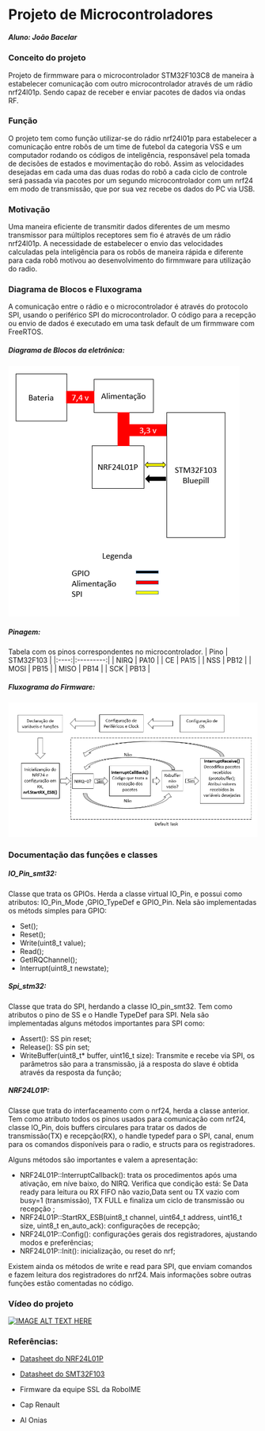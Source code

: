 # Projeto de Microcontroladores

##### Aluno: João Bacelar


### Conceito do projeto
Projeto de firmmware para o microcontrolador STM32F103C8 de maneira à estabelecer comunicação com outro microcontrolador através de um rádio nrf24l01p. Sendo capaz de receber e enviar pacotes de dados via ondas RF. 

### Função

O projeto tem como função utilizar-se do rádio nrf24l01p para estabelecer a comunicação entre robôs de um time de futebol da categoria VSS e um computador rodando os códigos de inteligência, responsável pela tomada de decisões de estados e movimentação do robô. Assim as velocidades desejadas em cada uma das duas rodas do robô a cada ciclo de controle será passada via pacotes por um segundo microcontrolador com um nrf24 em modo de transmissão, que por sua vez recebe os dados do PC via USB.

### Motivação

Uma maneira eficiente de transmitir dados diferentes de um mesmo transmissor para múltiplos receptores sem fio é através de um rádio nrf24l01p. A necessidade de estabelecer o envio das velocidades calculadas pela inteligência para os robôs de maneira rápida e diferente para cada robô motivou ao desenvolvimento do firmmware para utilização do radio.

### Diagrama de Blocos e Fluxograma

A comunicação entre o rádio e o microcontrolador é através do protocolo SPI, usando o periférico SPI do microcontrolador. O código para a recepção ou envio de dados é executado em uma task default de um firmmware com FreeRTOS.

##### Diagrama de Blocos da eletrônica:


![Diagrama de Blocos](blocos.png)


##### Pinagem:
Tabela com os pinos correspondentes no microcontrolador.
| Pino | STM32F103 |
|:----:|:---------:|
| NIRQ |    PA10   |
|  CE  |    PA15   |
|  NSS |    PB12   |
| MOSI |    PB15   |
| MISO |    PB14   |
|  SCK |    PB13   |

##### Fluxograma do Firmware:


![Fluxograma](fluxograma.png)

### Documentação das funções e classes
##### IO_Pin_smt32:
Classe que trata os GPIOs. Herda a classe virtual IO_Pin, e possui como atributos: IO_Pin_Mode ,GPIO_TypeDef e GPIO_Pin.
Nela são implementadas os métods simples para GPIO:
* Set();
* Reset();
* Write(uint8_t value);
* Read();
* GetIRQChannel();
* Interrupt(uint8_t newstate);
##### Spi_stm32:
Classe que trata do SPI, herdando a classe IO_pin_smt32. Tem como atributos o pino de SS e o Handle TypeDef para SPI.
Nela são implementadas alguns métodos importantes para SPI como:
* Assert(): SS pin reset;
* Release(): SS pin set;
* WriteBuffer(uint8_t* buffer, uint16_t size): Transmite e recebe via SPI, os parâmetros são para a transmissão, já a resposta do slave é obtida através da resposta da função;

##### NRF24L01P:
Classe que trata do interfaceamento com o nrf24, herda a classe anterior. Tem como atributo todos os pinos usados para comunicação com nrf24, classe IO_Pin, dois buffers circulares para tratar os dados de transmissão(TX) e recepção(RX), o handle  typedef para o SPI, canal, enum para os comandos disponíveis para o radio, e structs para os registradores.

Alguns métodos são importantes e valem a apresentação:
* NRF24L01P::InterruptCallback(): trata os procedimentos após uma ativação, em níve baixo, do NIRQ. Verifica que condição está:  Se Data ready para leitura ou RX FIFO não vazio,Data sent ou TX vazio com busy=1 (transmissão), TX FULL e finaliza um ciclo de transmissão ou recepção ;
*  NRF24L01P::StartRX_ESB(uint8_t channel, uint64_t address, uint16_t size, uint8_t en_auto_ack): configurações de recepção;
*  NRF24L01P::Config(): configurações gerais dos registradores, ajustando modos e preferências;
* NRF24L01P::Init(): inicialização, ou reset do nrf;

Existem ainda os métodos de write e read para SPI, que enviam comandos e fazem leitura dos registradores do nrf24. Mais informações sobre outras funções estão comentadas no código.

### Vídeo do projeto

[![IMAGE ALT TEXT HERE](http://img.youtube.com/vi/9gLmRpooCuw/0.jpg)](https://www.youtube.com/watch?v=9gLmRpooCuw)



### Referências:
* [Datasheet do NRF24L01P](https://www.sparkfun.com/datasheets/Components/SMD/nRF24L01Pluss_Preliminary_Product_Specification_v1_0.pdf)

* [Datasheet do SMT32F103](http://www.st.com/content/ccc/resource/technical/document/datasheet/33/d4/6f/1d/df/0b/4c/6d/CD00161566.pdf/files/CD00161566.pdf/jcr:content/translations/en.CD00161566.pdf)

* Firmware da equipe SSL da RoboIME

* Cap Renault

* Al Onias 



